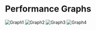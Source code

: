 # Performance Graphs

![Graph1](https://github.com/nahzor/queueing-systems/tree/master/project1/graphs/graph1.PNG)
![Graph2](https://github.com/nahzor/queueing-systems/tree/master/project1/graphs/graph2.PNG)
![Graph3](https://github.com/nahzor/queueing-systems/tree/master/project1/graphs/graph3.PNG)
![Graph4](https://github.com/nahzor/queueing-systems/tree/master/project1/graphs/graph4.PNG)



